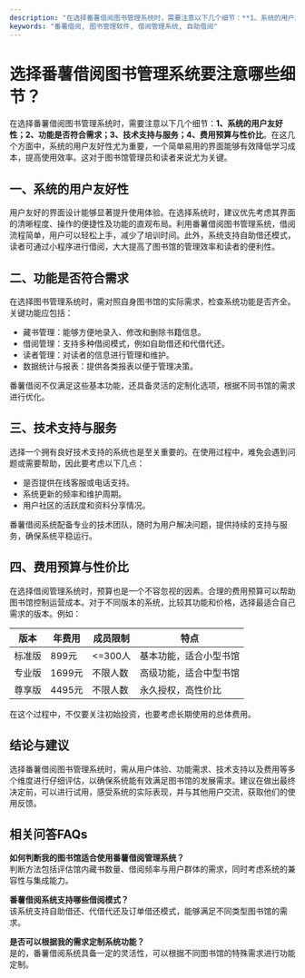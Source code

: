 ```yaml
---
description: "在选择番薯借阅图书管理系统时，需要注意以下几个细节：**1、系统的用户友好性；2、功能是否符合需求；3、技术支持与服务；4、费用预算与性价比**。在这几个方面中，系统的用户友好性尤为重要，一个简单易用的界面能够有效降低学习成本，提高使用效率。这对于图书馆管理员和读者来说尤为关键。"
keywords: "番薯借阅, 图书管理软件, 借阅管理系统, 自助借阅"
---
```

# 选择番薯借阅图书管理系统要注意哪些细节？

在选择番薯借阅图书管理系统时，需要注意以下几个细节：**1、系统的用户友好性；2、功能是否符合需求；3、技术支持与服务；4、费用预算与性价比**。在这几个方面中，系统的用户友好性尤为重要，一个简单易用的界面能够有效降低学习成本，提高使用效率。这对于图书馆管理员和读者来说尤为关键。

## **一、系统的用户友好性**

用户友好的界面设计能够显著提升使用体验。在选择系统时，建议优先考虑其界面的清晰程度、操作的便捷性及功能的直观布局。利用番薯借阅图书管理系统，借阅流程简单，用户可以轻松上手，减少了培训时间。此外，系统支持自助借还模式，读者可通过小程序进行借阅，大大提高了图书馆的管理效率和读者的便利性。

## **二、功能是否符合需求**

在选择图书管理系统时，需对照自身图书馆的实际需求，检查系统功能是否齐全。关键功能应包括：

- 藏书管理：能够方便地录入、修改和删除书籍信息。
- 借阅管理：支持多种借阅模式，例如自助借还和代借代还。
- 读者管理：对读者的信息进行管理和维护。
- 数据统计与报表：提供各类报表以便于管理决策。

番薯借阅不仅满足这些基本功能，还具备灵活的定制化选项，根据不同书馆的需求进行优化。

## **三、技术支持与服务**

选择一个拥有良好技术支持的系统也是至关重要的。在使用过程中，难免会遇到问题或需要帮助，因此要考虑以下几点：

- 是否提供在线客服或电话支持。
- 系统更新的频率和维护周期。
- 用户社区的活跃度和资料分享情况。

番薯借阅系统配备专业的技术团队，随时为用户解决问题，提供持续的支持与服务，确保系统平稳运行。

## **四、费用预算与性价比**

在选择借阅管理系统时，预算也是一个不容忽视的因素。合理的费用预算可以帮助图书馆控制运营成本。对于不同版本的系统，比较其功能和价格，选择最适合自己需求的版本。例如：

| 版本        | 年费用     | 成员限制         | 特点                       |
|-----------|---------|--------------|--------------------------|
| 标准版      | 899元   | <=300人     | 基本功能，适合小型书馆            |
| 专业版      | 1699元  | 不限人数     | 高级功能，适合中型书馆            |
| 尊享版      | 4495元  | 不限人数     | 永久授权，高性价比                  |

在这个过程中，不仅要关注初始投资，也要考虑长期使用的总体费用。

## **结论与建议**

选择番薯借阅图书管理系统时，需从用户体验、功能需求、技术支持以及费用等多个维度进行仔细评估，以确保系统能有效满足图书馆的发展需求。建议在做出最终决定前，可以进行试用，感受系统的实际表现，并与其他用户交流，获取他们的使用反馈。

## **相关问答FAQs**

**如何判断我的图书馆适合使用番薯借阅管理系统？**  
判断方法包括评估馆内藏书数量、借阅频率与用户群体的需求，同时考虑系统的兼容性与集成能力。

**番薯借阅系统支持哪些借阅模式？**  
该系统支持自助借还、代借代还及订单借还模式，能够满足不同类型图书馆的需求。

**是否可以根据我的需求定制系统功能？**  
是的，番薯借阅系统具备一定的灵活性，可以根据不同图书馆的特殊需求进行功能定制。
